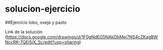 # solucion-ejercicio
##Ejercicio lobo, oveja y pasto

Link de la solución (https://docs.google.com/drawings/d/1F0gNdEG5NAkDbMej7NS4cZKagBWNccRK-7QEl5iX_Sc/edit?usp=sharing)


